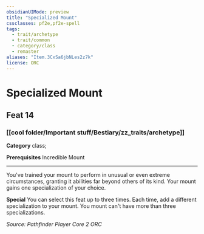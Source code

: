 ```yaml
---
obsidianUIMode: preview
title: "Specialized Mount"
cssclasses: pf2e,pf2e-spell
tags:
  - trait/archetype
  - trait/common
  - category/class
  - remaster
aliases: "Item.3CxSa6jbNLes2z7k"
license: ORC
---
```

# Specialized Mount
## Feat 14
### [[cool folder/Important stuff/Bestiary/zz_traits/archetype]]

**Category** class; 



**Prerequisites** Incredible Mount
* * *
You've trained your mount to perform in unusual or even extreme circumstances, granting it abilities far beyond others of its kind. Your mount gains one specialization of your choice.

**Special** You can select this feat up to three times. Each time, add a different specialization to your mount. You mount can't have more than three specializations.

*Source: Pathfinder Player Core 2*
*ORC*